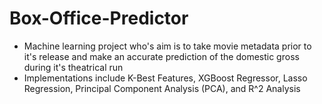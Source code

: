 # Box-Office-Predictor
 - Machine learning project who's aim is to take movie metadata prior to it's release and make an accurate prediction of the domestic gross during it's theatrical run
 - Implementations include K-Best Features, XGBoost Regressor, Lasso Regression, Principal Component Analysis (PCA), and R^2 Analysis
